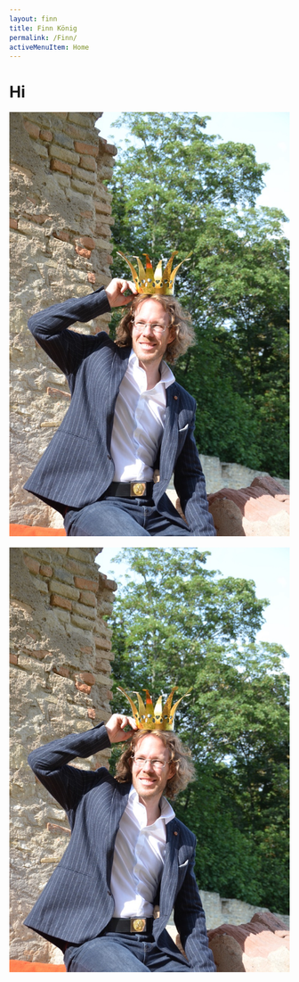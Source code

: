 ```yaml
---
layout: finn
title: Finn König
permalink: /Finn/
activeMenuItem: Home
---
```


# Hi

<img src="/src/img/finn_1.jpeg" class="img-fluid">
<br><br>


<div class="container" ><img src="/src/img/finn_1.jpeg"></div>


<br><br>
